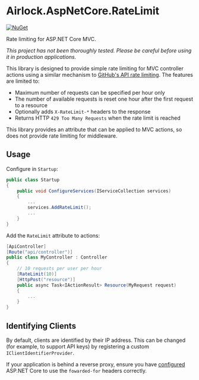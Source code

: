 Airlock.AspNetCore.RateLimit
============================

[![NuGet](https://img.shields.io/nuget/v/Airlock.AspNetCore.RateLimit.svg)](https://www.nuget.org/packages/Airlock.AspNetCore.RateLimit)

Rate limiting for ASP.NET Core MVC.

_This project has not been thoroughly tested. Please be careful before using it in production
applications._

This library is designed to provide simple rate limiting for MVC controller actions using a similar
mechanism to [GitHub's API rate limiting](https://developer.github.com/v3/#rate-limiting). The
features are limited to:

- Maximum number of requests can be specified per hour only
- The number of available requests is reset one hour after the first request to a resource
- Optionally adds `X-RateLimit-*` headers to the response
- Returns HTTP `429 Too Many Requests` when the rate limit is reached

This library provides an attribute that can be applied to MVC actions, so does not provide rate
limiting for middleware.

## Usage

Configure in `Startup`:

```csharp
public class Startup
{
    public void ConfigureServices(IServiceCollection services)
    {
        ...
        services.AddRateLimit();
        ...
    }
}
```

Add the `RateLimit` attribute to actions:

```csharp
[ApiController]
[Route("api/controller")]
public class MyController : Controller
{
    // 10 requests per user per hour
    [RateLimit(10)]
    [HttpPost("resource")]
    public async Task<IActionResult> Resource(MyRequest request)
    {
        ...
    }
}
```

## Identifying Clients

By default, clients are identified by their IP address. This can be changed (for example, to
support API keys) by registering a custom `IClientIdentifierProvider`.

If your application is behind a reverse proxy, ensure you have
[configured](https://docs.microsoft.com/en-us/aspnet/core/host-and-deploy/proxy-load-balancer?view=aspnetcore-2.1)
ASP.NET Core to use the `fowarded-for` headers correctly.
